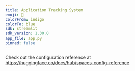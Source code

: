 ```yaml
---
title: Application Tracking System
emoji: 👀
colorFrom: indigo
colorTo: blue
sdk: streamlit
sdk_version: 1.30.0
app_file: app.py
pinned: false
---
```


Check out the configuration reference at https://huggingface.co/docs/hub/spaces-config-reference
